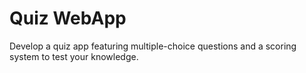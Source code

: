 # Quiz WebApp
 Develop a quiz app featuring multiple-choice questions and a scoring system to test your knowledge.
